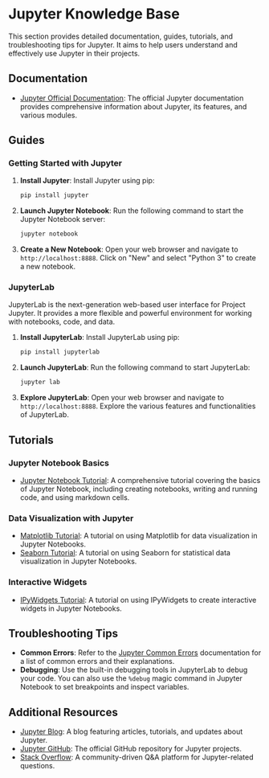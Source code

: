 # Jupyter Knowledge Base

This section provides detailed documentation, guides, tutorials, and troubleshooting tips for Jupyter. It aims to help users understand and effectively use Jupyter in their projects.

## Documentation

- [Jupyter Official Documentation](https://jupyter.org/documentation): The official Jupyter documentation provides comprehensive information about Jupyter, its features, and various modules.

## Guides

### Getting Started with Jupyter

1. **Install Jupyter**: Install Jupyter using pip:
   ```sh
   pip install jupyter
   ```
2. **Launch Jupyter Notebook**: Run the following command to start the Jupyter Notebook server:
   ```sh
   jupyter notebook
   ```
3. **Create a New Notebook**: Open your web browser and navigate to `http://localhost:8888`. Click on "New" and select "Python 3" to create a new notebook.

### JupyterLab

JupyterLab is the next-generation web-based user interface for Project Jupyter. It provides a more flexible and powerful environment for working with notebooks, code, and data.

1. **Install JupyterLab**: Install JupyterLab using pip:
   ```sh
   pip install jupyterlab
   ```
2. **Launch JupyterLab**: Run the following command to start JupyterLab:
   ```sh
   jupyter lab
   ```
3. **Explore JupyterLab**: Open your web browser and navigate to `http://localhost:8888`. Explore the various features and functionalities of JupyterLab.

## Tutorials

### Jupyter Notebook Basics

- [Jupyter Notebook Tutorial](https://www.dataquest.io/blog/jupyter-notebook-tutorial/): A comprehensive tutorial covering the basics of Jupyter Notebook, including creating notebooks, writing and running code, and using markdown cells.

### Data Visualization with Jupyter

- [Matplotlib Tutorial](https://matplotlib.org/stable/tutorials/introductory/pyplot.html): A tutorial on using Matplotlib for data visualization in Jupyter Notebooks.
- [Seaborn Tutorial](https://seaborn.pydata.org/tutorial.html): A tutorial on using Seaborn for statistical data visualization in Jupyter Notebooks.

### Interactive Widgets

- [IPyWidgets Tutorial](https://ipywidgets.readthedocs.io/en/stable/user_tutorial.html): A tutorial on using IPyWidgets to create interactive widgets in Jupyter Notebooks.

## Troubleshooting Tips

- **Common Errors**: Refer to the [Jupyter Common Errors](https://jupyter-notebook.readthedocs.io/en/stable/troubleshooting.html) documentation for a list of common errors and their explanations.
- **Debugging**: Use the built-in debugging tools in JupyterLab to debug your code. You can also use the `%debug` magic command in Jupyter Notebook to set breakpoints and inspect variables.

## Additional Resources

- [Jupyter Blog](https://blog.jupyter.org/): A blog featuring articles, tutorials, and updates about Jupyter.
- [Jupyter GitHub](https://github.com/jupyter): The official GitHub repository for Jupyter projects.
- [Stack Overflow](https://stackoverflow.com/questions/tagged/jupyter-notebook): A community-driven Q&A platform for Jupyter-related questions.
